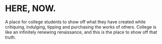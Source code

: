 # HERE, NOW.
A place for college students to show off what they have created while critiquing, indulging, tipping and purchasing the works of others.
College is like an infinitely renewing renaissance, and this is the place to show off that truth.
